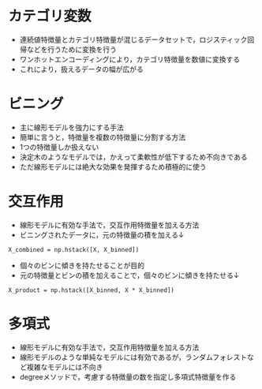 # カテゴリ変数
- 連続値特徴量とカテゴリ特徴量が混じるデータセットで，ロジスティック回帰などを行うために変換を行う
- ワンホットエンコーディングにより，カテゴリ特徴量を数値に変換する
- これにより，扱えるデータの幅が広がる

# ビニング
- 主に線形モデルを強力にする手法
- 簡単に言うと，特徴量を複数の特徴量に分割する方法
- 1つの特徴量しか扱えない
- 決定木のようなモデルでは，かえって柔軟性が低下するため不向きである
- ただ線形モデルには絶大な効果を発揮するため積極的に使う

# 交互作用
- 線形モデルに有効な手法で，交互作用特徴量を加える方法
- ビニングされたデータに，元の特徴量の積を加える↓
```
X_combined = np.hstack([X, X_binned])
```
- 個々のビンに傾きを持たせることが目的
- 元の特徴量とビンの積を加えることで，個々のビンに傾きを持たせる↓
```
X_product = np.hstack([X_binned, X * X_binned])
```

# 多項式
- 線形モデルに有効な手法で，交互作用特徴量を加える方法
- 線形モデルのような単純なモデルには有効であるが，ランダムフォレストなど複雑なモデルには不向き
- degreeメソッドで，考慮する特徴量の数を指定し多項式特徴量を作る
